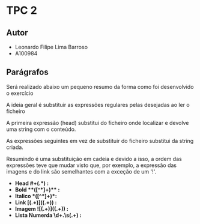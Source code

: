 # TPC 2

## Autor

- Leonardo Filipe Lima Barroso 
- A100984

## Parágrafos 
 Será realizado abaixo um pequeno resumo da forma como foi desenvolvido o exercício

 A ideia geral é substituir as expressões regulares pelas desejadas ao ler o ficheiro

 A primeira expressão (head) substitui do ficheiro onde localizar e devolve uma string com o conteúdo.

 As expressões seguintes em vez de substituir do ficheiro substitui da string criada. 

 Resumindo é uma substituição em cadeia e devido a isso, a ordem das expressões teve que mudar visto que, por exemplo, a expressão das imagens e do link são semelhantes com a exceção de um '!'.

 - **Head #+(.*) :** 
 - **Bold \*\*([^*]+)\*\* :**
 - **Italico \*([^*]+)\*:**
 - **Link \[(.+)\]\((.+)\) :**
 - **Imagem \!\[(.+)\]\((.+)\) :**
 - **Lista Numerda \d+\.\s(.+) :**